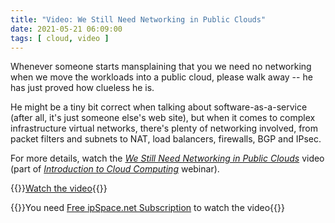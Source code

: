 ```yaml
---
title: "Video: We Still Need Networking in Public Clouds"
date: 2021-05-21 06:09:00
tags: [ cloud, video ]
---
```

Whenever someone starts mansplaining that you we need no networking when we move the workloads into a public cloud, please walk away -- he has just proved how clueless he is. 

He might be a tiny bit correct when talking about software-as-a-service (after all, it's just someone else's web site), but when it comes to complex infrastructure virtual networks, there's plenty of networking involved, from packet filters and subnets to NAT, load balancers, firewalls, BGP and IPsec.

For more details, watch the *[We Still Need Networking in Public Clouds](https://my.ipspace.net/bin/get/Cloud101/8.1%20-%20We%20Still%20Need%20Networking%20in%20Public%20Clouds.mp4?doccode=Cloud101)* video (part of *[Introduction to Cloud Computing](https://www.ipspace.net/Introduction_to_Cloud_Computing)* webinar).

{{<jump>}}[Watch the video](https://my.ipspace.net/bin/get/Cloud101/8.1%20-%20We%20Still%20Need%20Networking%20in%20Public%20Clouds.mp4?doccode=Cloud101){{</jump>}}

{{<note info>}}You need [Free ipSpace.net Subscription](https://www.ipspace.net/Subscription/Free) to watch the video{{</note>}}
